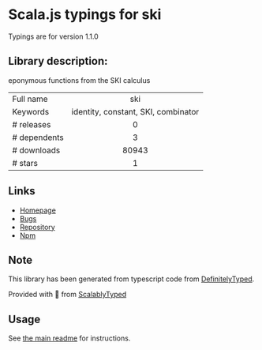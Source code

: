 
# Scala.js typings for ski

Typings are for version 1.1.0

## Library description:
eponymous functions from the SKI calculus

|                    |                 |
| ------------------ | :-------------: |
| Full name          | ski |
| Keywords           | identity, constant, SKI, combinator |
| # releases         | 0 |
| # dependents       | 3 |
| # downloads        | 80943 |
| # stars            | 1 |

## Links
- [Homepage](https://github.com/jden/ski#readme)
- [Bugs](https://github.com/jden/ski/issues)
- [Repository](https://github.com/jden/ski)
- [Npm](https://www.npmjs.com/package/ski)
    


## Note
This library has been generated from typescript code from [DefinitelyTyped](https://definitelytyped.org).

Provided with :purple_heart: from [ScalablyTyped](https://github.com/oyvindberg/ScalablyTyped)

## Usage
See [the main readme](../../readme.md) for instructions.



